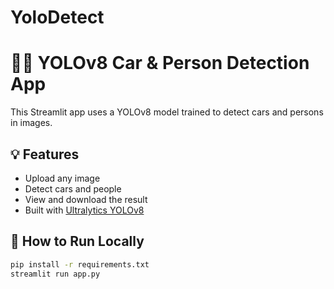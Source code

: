 ﻿# YoloDetect

# 🚗👤 YOLOv8 Car & Person Detection App

This Streamlit app uses a YOLOv8 model trained to detect cars and persons in images.

## 💡 Features

- Upload any image
- Detect cars and people
- View and download the result
- Built with [Ultralytics YOLOv8](https://docs.ultralytics.com)

## 🚀 How to Run Locally

```bash
pip install -r requirements.txt
streamlit run app.py
